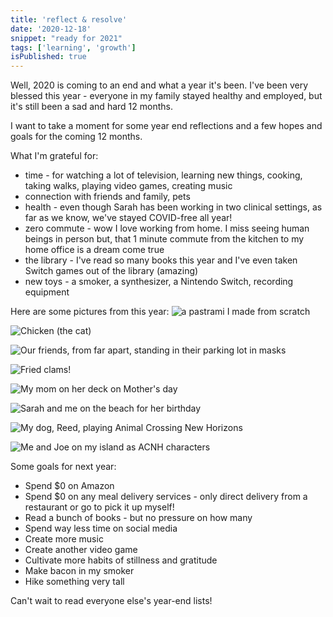 ```yaml
---
title: 'reflect & resolve'
date: '2020-12-18'
snippet: "ready for 2021"
tags: ['learning', 'growth']
isPublished: true
---
```

Well, 2020 is coming to an end and what a year it's been. I've been very blessed this year - everyone in my family stayed healthy and employed, but it's still been a sad and hard 12 months. 

I want to take a moment for some year end reflections and a few hopes and goals for the coming 12 months.

What I'm grateful for: 
* time - for watching a lot of television, learning new things, cooking, taking walks, playing video games, creating music
* connection with friends and family, pets
* health - even though Sarah has been working in two clinical settings, as far as we know, we've stayed COVID-free all year!
* zero commute - wow I love working from home. I miss seeing human beings in person but, that 1 minute commute from the kitchen to my home office is a dream come true
* the library - I've read so many books this year and I've even taken Switch games out of the library (amazing)
* new toys - a smoker, a synthesizer, a Nintendo Switch, recording equipment

Here are some pictures from this year: 
![a pastrami I made from scratch](https://lars-prof-site.s3.us-east-2.amazonaws.com/posts/pastrami.jpg)

![Chicken (the cat)](https://lars-prof-site.s3.us-east-2.amazonaws.com/posts/chicken.jpg)

![Our friends, from far apart, standing in their parking lot in masks](https://lars-prof-site.s3.us-east-2.amazonaws.com/posts/sheilanieves.jpg)

![Fried clams!](https://lars-prof-site.s3.us-east-2.amazonaws.com/posts/clams.jpg)

![My mom on her deck on Mother's day](https://lars-prof-site.s3.us-east-2.amazonaws.com/posts/mom.jpg)

![Sarah and me on the beach for her birthday](https://lars-prof-site.s3.us-east-2.amazonaws.com/posts/sarah.jpg)

![My dog, Reed, playing Animal Crossing New Horizons](https://lars-prof-site.s3.us-east-2.amazonaws.com/posts/reed.jpg)

![Me and Joe on my island as ACNH characters](https://lars-prof-site.s3.us-east-2.amazonaws.com/posts/acnh.jpg)

Some goals for next year:
* Spend $0 on Amazon 
* Spend $0 on any meal delivery services - only direct delivery from a restaurant or go to pick it up myself!
* Read a bunch of books - but no pressure on how many
* Spend way less time on social media
* Create more music 
* Create another video game
* Cultivate more habits of stillness and gratitude
* Make bacon in my smoker
* Hike something very tall

Can't wait to read everyone else's year-end lists! 